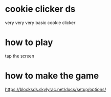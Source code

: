 # cookie clicker ds
very very very basic cookie clicker


# how to play 
tap the screen

# how to make the game
https://blocksds.skylyrac.net/docs/setup/options/
